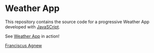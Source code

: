 Weather App
===========

This repository contains the source code for a progressive Weather App developed with [JavaSCript](https://developer.mozilla.org/en-US/docs/Web/JavaScript/).


See [Weather App](https://franciscusagnew.github.io/weather-app/) in action!

[Franciscus Agnew](http://www.franciscusagnew.com)